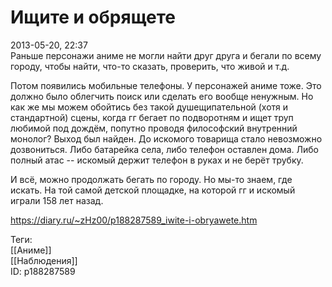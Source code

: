 Ищите и обрящете
=================

   
 2013-05-20, 22:37   
  Раньше персонажи аниме не могли найти друг друга и бегали по всему городу, чтобы найти, что-то сказать, проверить, что живой и т.д.   
   
 Потом появились мобильные телефоны. У персонажей аниме тоже. Это должно было облегчить поиск или сделать его вообще ненужным. Но как же мы можем обойтись без такой душещипательной (хотя и стандартной) сцены, когда гг бегает по подворотням и ищет труп любимой под дождём, попутно проводя философский внутренний монолог? Выход был найден. До искомого товарища стало невозможно дозвониться. Либо батарейка села, либо телефон оставлен дома. Либо полный атас -- искомый держит телефон в руках и не берёт трубку.   
   
 И всё, можно продолжать бегать по городу. Но мы-то знаем, где искать. На той самой детской площадке, на которой гг и искомый играли 158 лет назад.   
    
 <https://diary.ru/~zHz00/p188287589_iwite-i-obryawete.htm>   
   
 Теги:   
 [[Аниме]]   
 [[Наблюдения]]   
 ID: p188287589